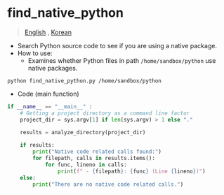 # find_native_python

> [English](README.En.md) , [Korean](README.md)

- Search Python source code to see if you are using a native package.
- How to use:
   - Examines whether Python files in path `/home/sandbox/python` use native packages.

```
python find_native_python.py /home/sandbox/python
```

- Code (main function)

```python
if __name__ == "__main__" :
    # Getting a project directory as a command line factor
    project_dir = sys.argv[1] if len(sys.argv) > 1 else "."    
    
    results = analyze_directory(project_dir)

    if results:
        print("Native code related calls found:")
        for filepath, calls in results.items():
            for func, lineno in calls:
                print(f" - {filepath}: {func} (Line {lineno})")
    else:
        print("There are no native code related calls.")
```

